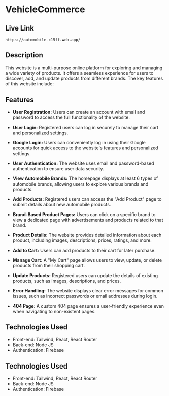 # VehicleCommerce


## Live Link
```
https://automobile-c15ff.web.app/
```

## Description

This website is a multi-purpose online platform for exploring and managing a wide variety of products. It offers a seamless experience for users to discover, add, and update products from different brands. The key features of this website include:


## Features

- **User Registration:** Users can create an account with email and password to access the full functionality of the website.

- **User Login:** Registered users can log in securely to manage their cart and personalized settings.

- **Google Login:** Users can conveniently log in using their Google accounts for quick access to the website's features and personalized settings.

- **User Authentication:** The website uses email and password-based authentication to ensure user data security.

- **View Automobile Brands:** The homepage displays at least 6 types of automobile brands, allowing users to explore various brands and products.

- **Add Products:** Registered users can access the "Add Product" page to submit details about new automobile products.

- **Brand-Based Product Pages:** Users can click on a specific brand to view a dedicated page with advertisements and products related to that brand.

- **Product Details:** The website provides detailed information about each product, including images, descriptions, prices, ratings, and more.

- **Add to Cart:** Users can add products to their cart for later purchase.

- **Manage Cart:** A "My Cart" page allows users to view, update, or delete products from their shopping cart.

- **Update Products:** Registered users can update the details of existing products, such as images, descriptions, and prices.

- **Error Handling:** The website displays clear error messages for common issues, such as incorrect passwords or email addresses during login.

- **404 Page:** A custom 404 page ensures a user-friendly experience even when navigating to non-existent pages.

## Technologies Used

- Front-end: Tailwind, React, React Router
- Back-end: Node JS
- Authentication: Firebase

## Technologies Used

- Front-end: Tailwind, React, React Router
- Back-end: Node JS
- Authentication: Firebase
